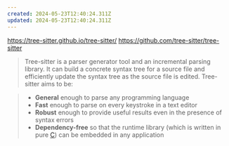 ```yaml
---
created: 2024-05-23T12:40:24.311Z
updated: 2024-05-23T12:40:24.311Z
---
```

https://tree-sitter.github.io/tree-sitter/
https://github.com/tree-sitter/tree-sitter

> Tree-sitter is a parser generator tool and an incremental parsing library. It can build a concrete syntax tree for a source file and efficiently update the syntax tree as the source file is edited. Tree-sitter aims to be:

> - **General** enough to parse any programming language
> - **Fast** enough to parse on every keystroke in a text editor
> - **Robust** enough to provide useful results even in the presence of syntax errors
> - **Dependency-free** so that the runtime library (which is written in pure [C](https://github.com/tree-sitter/tree-sitter/tree/master/lib)) can be embedded in any application